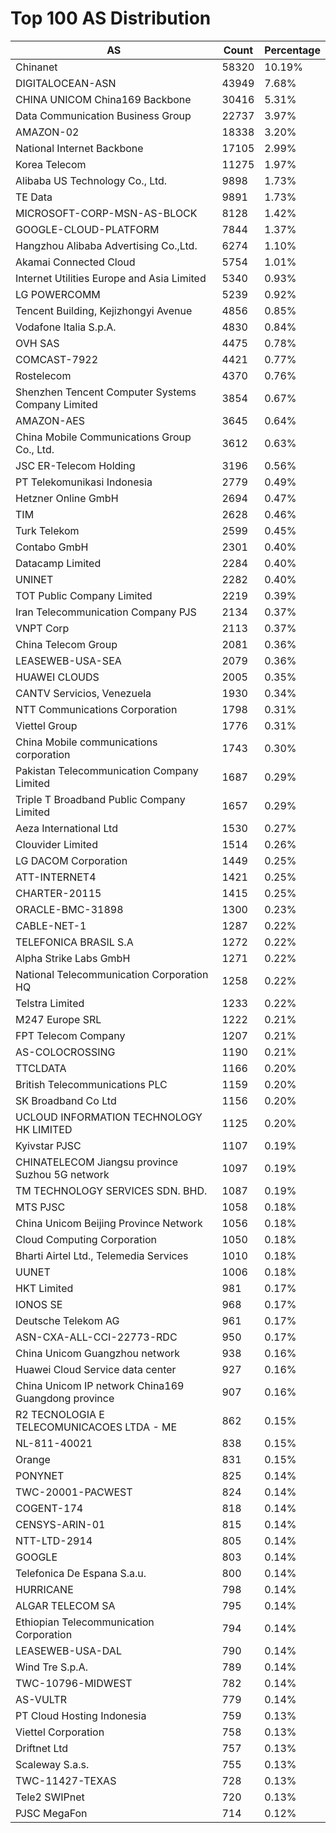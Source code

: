 # Top 100 AS Distribution
| AS | Count | Percentage |
|----|----|----|
| Chinanet | 58320 | 10.19% |
| DIGITALOCEAN-ASN | 43949 | 7.68% |
| CHINA UNICOM China169 Backbone | 30416 | 5.31% |
| Data Communication Business Group | 22737 | 3.97% |
| AMAZON-02 | 18338 | 3.20% |
| National Internet Backbone | 17105 | 2.99% |
| Korea Telecom | 11275 | 1.97% |
| Alibaba US Technology Co., Ltd. | 9898 | 1.73% |
| TE Data | 9891 | 1.73% |
| MICROSOFT-CORP-MSN-AS-BLOCK | 8128 | 1.42% |
| GOOGLE-CLOUD-PLATFORM | 7844 | 1.37% |
| Hangzhou Alibaba Advertising Co.,Ltd. | 6274 | 1.10% |
| Akamai Connected Cloud | 5754 | 1.01% |
| Internet Utilities Europe and Asia Limited | 5340 | 0.93% |
| LG POWERCOMM | 5239 | 0.92% |
| Tencent Building, Kejizhongyi Avenue | 4856 | 0.85% |
| Vodafone Italia S.p.A. | 4830 | 0.84% |
| OVH SAS | 4475 | 0.78% |
| COMCAST-7922 | 4421 | 0.77% |
| Rostelecom | 4370 | 0.76% |
| Shenzhen Tencent Computer Systems Company Limited | 3854 | 0.67% |
| AMAZON-AES | 3645 | 0.64% |
| China Mobile Communications Group Co., Ltd. | 3612 | 0.63% |
| JSC ER-Telecom Holding | 3196 | 0.56% |
| PT Telekomunikasi Indonesia | 2779 | 0.49% |
| Hetzner Online GmbH | 2694 | 0.47% |
| TIM | 2628 | 0.46% |
| Turk Telekom | 2599 | 0.45% |
| Contabo GmbH | 2301 | 0.40% |
| Datacamp Limited | 2284 | 0.40% |
| UNINET | 2282 | 0.40% |
| TOT Public Company Limited | 2219 | 0.39% |
| Iran Telecommunication Company PJS | 2134 | 0.37% |
| VNPT Corp | 2113 | 0.37% |
| China Telecom Group | 2081 | 0.36% |
| LEASEWEB-USA-SEA | 2079 | 0.36% |
| HUAWEI CLOUDS | 2005 | 0.35% |
| CANTV Servicios, Venezuela | 1930 | 0.34% |
| NTT Communications Corporation | 1798 | 0.31% |
| Viettel Group | 1776 | 0.31% |
| China Mobile communications corporation | 1743 | 0.30% |
| Pakistan Telecommunication Company Limited | 1687 | 0.29% |
| Triple T Broadband Public Company Limited | 1657 | 0.29% |
| Aeza International Ltd | 1530 | 0.27% |
| Clouvider Limited | 1514 | 0.26% |
| LG DACOM Corporation | 1449 | 0.25% |
| ATT-INTERNET4 | 1421 | 0.25% |
| CHARTER-20115 | 1415 | 0.25% |
| ORACLE-BMC-31898 | 1300 | 0.23% |
| CABLE-NET-1 | 1287 | 0.22% |
| TELEFONICA BRASIL S.A | 1272 | 0.22% |
| Alpha Strike Labs GmbH | 1271 | 0.22% |
| National Telecommunication Corporation HQ | 1258 | 0.22% |
| Telstra Limited | 1233 | 0.22% |
| M247 Europe SRL | 1222 | 0.21% |
| FPT Telecom Company | 1207 | 0.21% |
| AS-COLOCROSSING | 1190 | 0.21% |
| TTCLDATA | 1166 | 0.20% |
| British Telecommunications PLC | 1159 | 0.20% |
| SK Broadband Co Ltd | 1156 | 0.20% |
| UCLOUD INFORMATION TECHNOLOGY HK LIMITED | 1125 | 0.20% |
| Kyivstar PJSC | 1107 | 0.19% |
| CHINATELECOM Jiangsu province Suzhou 5G network | 1097 | 0.19% |
| TM TECHNOLOGY SERVICES SDN. BHD. | 1087 | 0.19% |
| MTS PJSC | 1058 | 0.18% |
| China Unicom Beijing Province Network | 1056 | 0.18% |
| Cloud Computing Corporation | 1050 | 0.18% |
| Bharti Airtel Ltd., Telemedia Services | 1010 | 0.18% |
| UUNET | 1006 | 0.18% |
| HKT Limited | 981 | 0.17% |
| IONOS SE | 968 | 0.17% |
| Deutsche Telekom AG | 961 | 0.17% |
| ASN-CXA-ALL-CCI-22773-RDC | 950 | 0.17% |
| China Unicom Guangzhou network | 938 | 0.16% |
| Huawei Cloud Service data center | 927 | 0.16% |
| China Unicom IP network China169 Guangdong province | 907 | 0.16% |
| R2 TECNOLOGIA E TELECOMUNICACOES LTDA - ME | 862 | 0.15% |
| NL-811-40021 | 838 | 0.15% |
| Orange | 831 | 0.15% |
| PONYNET | 825 | 0.14% |
| TWC-20001-PACWEST | 824 | 0.14% |
| COGENT-174 | 818 | 0.14% |
| CENSYS-ARIN-01 | 815 | 0.14% |
| NTT-LTD-2914 | 805 | 0.14% |
| GOOGLE | 803 | 0.14% |
| Telefonica De Espana S.a.u. | 800 | 0.14% |
| HURRICANE | 798 | 0.14% |
| ALGAR TELECOM SA | 795 | 0.14% |
| Ethiopian Telecommunication Corporation | 794 | 0.14% |
| LEASEWEB-USA-DAL | 790 | 0.14% |
| Wind Tre S.p.A. | 789 | 0.14% |
| TWC-10796-MIDWEST | 782 | 0.14% |
| AS-VULTR | 779 | 0.14% |
| PT Cloud Hosting Indonesia | 759 | 0.13% |
| Viettel Corporation | 758 | 0.13% |
| Driftnet Ltd | 757 | 0.13% |
| Scaleway S.a.s. | 755 | 0.13% |
| TWC-11427-TEXAS | 728 | 0.13% |
| Tele2 SWIPnet | 720 | 0.13% |
| PJSC MegaFon | 714 | 0.12% |
